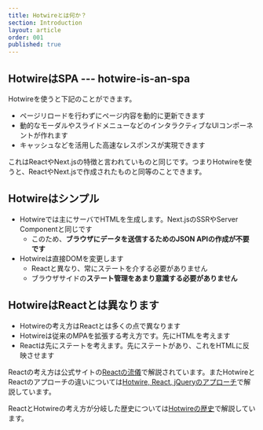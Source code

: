 ```yaml
---
title: Hotwireとは何か？
section: Introduction
layout: article
order: 001
published: true
---
```


## HotwireはSPA --- hotwire-is-an-spa

Hotwireを使うと下記のことができます。

* ページリロードを行わずにページ内容を動的に更新できます
* 動的なモーダルやスライドメニューなどのインタラクティブなUIコンポーネントが作れます
* キャッシュなどを活用した高速なレスポンスが実現できます

これはReactやNext.jsの特徴と言われていものと同じです。つまりHotwireを使うと、ReactやNext.jsで作成されたものと同等のことできます。

## Hotwireはシンプル

* Hotwireでは主にサーバでHTMLを生成します。Next.jsのSSRやServer Componentと同じです
    * このため、**ブラウザにデータを送信するためのJSON APIの作成が不要です** 
* Hotwireは直接DOMを変更します
    * Reactと異なり、常にステートを介する必要がありません 
    * ブラウザサイドの**ステート管理をあまり意識する必要がありません**

## HotwireはReactとは異なります

* Hotwireの考え方はReactとは多くの点で異なります
* Hotwireは従来のMPAを拡張する考え方です。先にHTMLを考えます
* Reactは先にステートを考えます。先にステートがあり、これをHTMLに反映させます

Reactの考え方は公式サイトの[Reactの流儀](https://ja.react.dev/learn/thinking-in-react)で解説されています。またHotwireとReactのアプローチの違いについては[Hotwire, React, jQueryのアプローチ](/how_to_think/approach)で解説しています。

ReactとHotwireの考え方が分岐した歴史については[Hotwireの歴史](/introduction/history)で解説しています。
